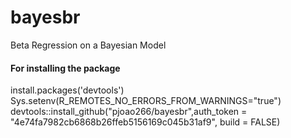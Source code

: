 # bayesbr
Beta Regression on a Bayesian Model <br>
#### For installing the package <br>
install.packages('devtools')<br>
Sys.setenv(R_REMOTES_NO_ERRORS_FROM_WARNINGS="true")<br>
devtools::install_github("pjoao266/bayesbr",auth_token = "4e74fa7982cb6868b26ffeb5156169c045b31af9", build = FALSE)<br>

